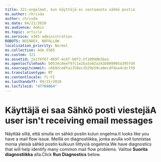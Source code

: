 ```yaml
---
title: 321-ongelmat, kun käyttäjä ei vastaanota sähkö postia
ms.author: chrisda
author: chrisda
ms.date: 04/21/2020
ms.audience: Admin
ms.topic: article
ms.service: o365-administration
ROBOTS: NOINDEX, NOFOLLOW
localization_priority: Normal
ms.collection: Adm_O365
ms.custom: 321
ms.assetid: 2a1f6f67-d69f-4cbf-b0f2-5f10998b5ba1
ms.openlocfilehash: b0534c8eef97c1e2ba3a92a243b089905a395fd4
ms.sourcegitcommit: c6692ce0fa1358ec3529e59ca0ecdfdea4cdc759
ms.translationtype: MT
ms.contentlocale: fi-FI
ms.lasthandoff: 09/15/2020
ms.locfileid: "47769864"
---
```

# <a name="a-user-isnt-receiving-email-messages"></a><span data-ttu-id="b0dee-102">Käyttäjä ei saa Sähkö posti viestejä</span><span class="sxs-lookup"><span data-stu-id="b0dee-102">A user isn't receiving email messages</span></span>

<span data-ttu-id="b0dee-103">Näyttää siltä, että sinulla on sähkö postin kulun ongelma.</span><span class="sxs-lookup"><span data-stu-id="b0dee-103">It looks like you have a mail flow issue.</span></span> <span data-ttu-id="b0dee-104">Meillä on diagnostiikka, jonka avulla voit tunnistaa monia yleisiä sähkö postin kulkuun liittyviä ongelmia.</span><span class="sxs-lookup"><span data-stu-id="b0dee-104">We have diagnostics that will help identify many common mail flow problems.</span></span> <span data-ttu-id="b0dee-105">Valitse **Suorita diagnostiikka** alla.</span><span class="sxs-lookup"><span data-stu-id="b0dee-105">Click **Run Diagnostics** below.</span></span>
 